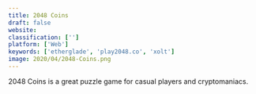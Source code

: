 ```yaml
---
title: 2048 Coins
draft: false 
website: 
classification: ['']
platform: ['Web']
keywords: ['etherglade', 'play2048.co', 'xolt']
image: 2020/04/2048-Coins.png
---
```

2048 Coins is a great puzzle game for casual players and cryptomaniacs.